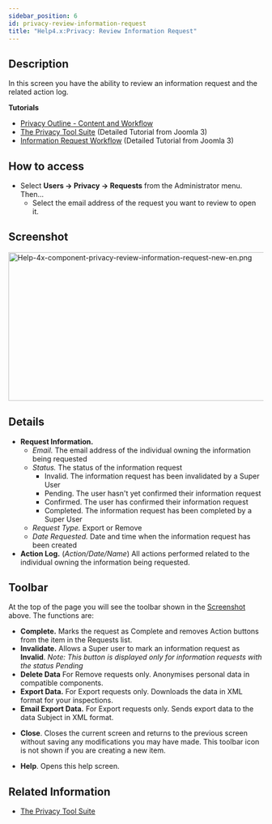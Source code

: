 ```yaml
---
sidebar_position: 6
id: privacy-review-information-request
title: "Help4.x:Privacy: Review Information Request"
---
```

## Description

In this screen you have the ability to review an information request and
the related action log.

**Tutorials**

- [Privacy Outline - Content and
  Workflow](https://docs.joomla.org/Help4.x:Components_Privacy_Outline/en "Help4.x:Components Privacy Outline/en")
- [The Privacy Tool
  Suite](https://docs.joomla.org/J3.x:Privacy/en "J3.x:Privacy/en")
  (Detailed Tutorial from Joomla 3)
- [Information Request
  Workflow](https://docs.joomla.org/J3.x:Information_Request_Workflow_in_Privacy_Component/en "J3.x:Information Request Workflow in Privacy Component/en")
  (Detailed Tutorial from Joomla 3)

## How to access

- Select **Users **→** Privacy **→** Requests** from the Administrator
  menu. Then...
  - Select the email address of the request you want to review to open
    it.

## Screenshot

<img
src="https://docs.joomla.org/images/e/ea/Help-4x-component-privacy-review-information-request-new-en.png"
decoding="async" data-file-width="800" data-file-height="293"
width="800" height="293"
alt="Help-4x-component-privacy-review-information-request-new-en.png" />

## Details

- **Request Information.**
  - *Email.* The email address of the individual owning the information
    being requested
  - *Status.* The status of the information request
    - Invalid. The information request has been invalidated by a Super
      User
    - Pending. The user hasn't yet confirmed their information request
    - Confirmed. The user has confirmed their information request
    - Completed. The information request has been completed by a Super
      User
  - *Request Type.* Export or Remove
  - *Date Requested.* Date and time when the information request has
    been created
- **Action Log.** (*Action/Date/Name*) All actions performed related to
  the individual owning the information being requested.

## Toolbar

At the top of the page you will see the toolbar shown in the
[Screenshot](#Screenshot) above. The functions are:

- **Complete.** Marks the request as Complete and removes Action buttons
  from the item in the Requests list.
- **Invalidate.** Allows a Super user to mark an information request as
  **Invalid**. *Note: This button is displayed only for information
  requests with the status Pending*
- **Delete Data** For Remove requests only. Anonymises personal data in
  compatible components.
- **Export Data.** For Export requests only. Downloads the data in XML
  format for your inspections.
- **Email Export Data.** For Export requests only. Sends export data to
  the data Subject in XML format.

<!-- -->

- **Close**. Closes the current screen and returns to the previous
  screen without saving any modifications you may have made. This
  toolbar icon is not shown if you are creating a new item.

<!-- -->

- **Help**. Opens this help screen.

## Related Information

- [The Privacy Tool
  Suite](https://docs.joomla.org/J3.x:Privacy/en "J3.x:Privacy/en")
